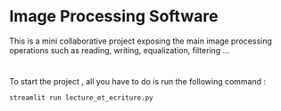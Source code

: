 # Image Processing Software
This is a mini collaborative project exposing the main image processing operations such as reading, writing, equalization, filtering ...
# 
To start the project , all you have to do is run the following command :
``` Shell
streamlit run lecture_et_ecriture.py 
```
